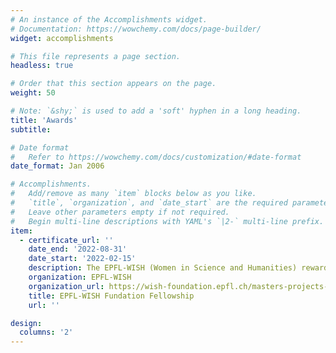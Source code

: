 ```yaml
---
# An instance of the Accomplishments widget.
# Documentation: https://wowchemy.com/docs/page-builder/
widget: accomplishments

# This file represents a page section.
headless: true

# Order that this section appears on the page.
weight: 50

# Note: `&shy;` is used to add a 'soft' hyphen in a long heading.
title: 'Awards'
subtitle:

# Date format
#   Refer to https://wowchemy.com/docs/customization/#date-format
date_format: Jan 2006

# Accomplishments.
#   Add/remove as many `item` blocks below as you like.
#   `title`, `organization`, and `date_start` are the required parameters.
#   Leave other parameters empty if not required.
#   Begin multi-line descriptions with YAML's `|2-` multi-line prefix.
item:
  - certificate_url: ''
    date_end: '2022-08-31'
    date_start: '2022-02-15'
    description: The EPFL-WISH (Women in Science and Humanities) rewards EPFL best female students and support them in their Master's Thesis abroad.
    organization: EPFL-WISH
    organization_url: https://wish-foundation.epfl.ch/masters-projects-abroad/
    title: EPFL-WISH Fundation Fellowship
    url: ''

design:
  columns: '2'
---
```

